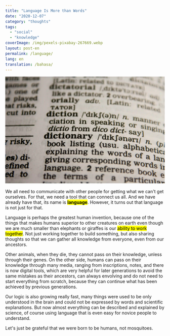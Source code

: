 ```yaml
---
title: "Language Is More than Words"
date: "2020-12-07"
category: "thoughts"
tags:
  - "social"
  - "knowledge"
coverImage: /img/pexels-pixabay-267669.webp
layout: post-en
permalink: /language/
lang: en
translation: /bahasa/
---
```


![language](/img/pexels-pixabay-267669.webp)

We all need to communicate with other people for getting what we can't get ourselves. For that, we need a tool that can connect us all. And we have already have that, its name is <mark>**language**</mark>. However, it turns out that language is not just for that.

Language is perhaps the greatest human invention, because one of the things that makes humans superior to other creatures on earth even though we are much smaller than elephants or giraffes is our <mark>ability to work together</mark>. Not just working together to build something, but also sharing thoughts so that we can gather all knowledge from everyone, even from our ancestors.

Other animals, when they die, they cannot pass on their knowledge, unless through their genes. On the other side, humans can pass on their knowledge through many media, ranging from inscriptions, notes, and there is now digital tools, which are very helpful for later generations to avoid the same mistakes as their ancestors, can always envolving and do not need to start everything from scratch, because they can continue what has been achieved by previous generations.

Our logic is also growing really fast, many things were used to be only understood in the brain and could not be expressed by words and scientific explanations. But now almost everything can be described and explained by science, of course using language that is even easy for novice people to understand.

Let's just be grateful that we were born to be humans, not mosquitoes.
